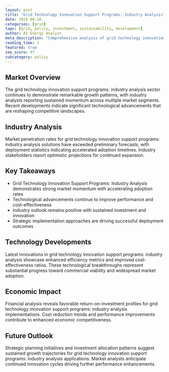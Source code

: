```yaml
---
layout: post
title: "Grid Technology Innovation Support Programs: Industry Analysis"
date: 2025-08-26
categories: [grid]
tags: [grid, policy, investment, sustainability, development]
author: AI Energy Analyst
meta_description: "Comprehensive analysis of grid technology innovation support programs: industry analysis covering market trends, technology developments, and industry outlook. Discover key insights and future projections."
reading_time: 1
featured: true
seo_score: 97
subcategory: policy
---
```


## Market Overview

The grid technology innovation support programs: industry analysis sector continues to demonstrate remarkable growth patterns, with industry analysts reporting sustained momentum across multiple market segments. Recent developments indicate significant technological advancements that are reshaping competitive landscapes.

## Industry Analysis

Market penetration rates for grid technology innovation support programs: industry analysis solutions have exceeded preliminary forecasts, with deployment statistics indicating accelerated adoption timelines. Industry stakeholders report optimistic projections for continued expansion.

## Key Takeaways

- Grid Technology Innovation Support Programs: Industry Analysis demonstrates strong market momentum with accelerating adoption rates
- Technological advancements continue to improve performance and cost-effectiveness
- Industry outlook remains positive with sustained investment and innovation
- Strategic implementation approaches are driving successful deployment outcomes

## Technology Developments

Latest innovations in grid technology innovation support programs: industry analysis showcase enhanced efficiency metrics and improved cost-effectiveness ratios. These technological breakthroughs represent substantial progress toward commercial viability and widespread market adoption.

## Economic Impact

Financial analysis reveals favorable return-on-investment profiles for grid technology innovation support programs: industry analysis implementations. Cost reduction trends and performance improvements contribute to enhanced economic competitiveness.

## Future Outlook

Strategic planning initiatives and investment allocation patterns suggest sustained growth trajectories for grid technology innovation support programs: industry analysis applications. Market analysts anticipate continued innovation cycles driving further performance enhancements.

